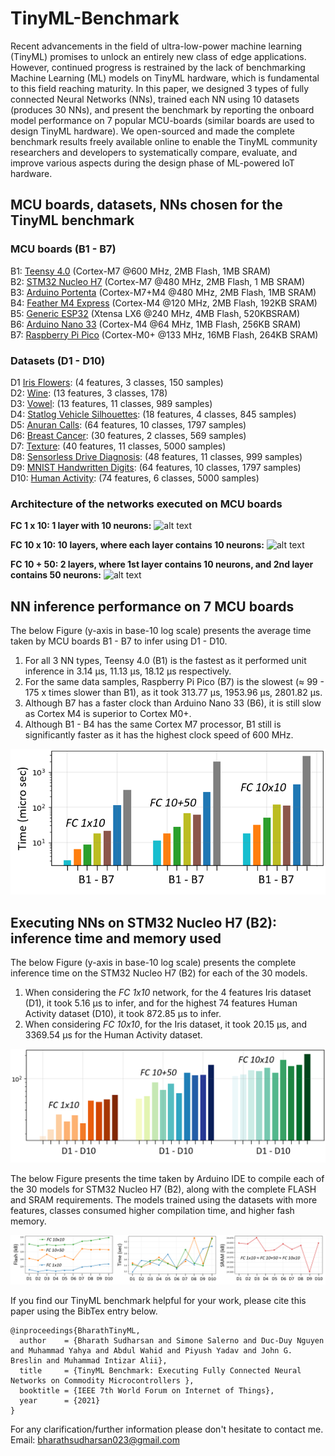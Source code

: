 # TinyML-Benchmark

Recent advancements in the field of ultra-low-power machine learning (TinyML) promises to unlock an entirely new class of edge applications. However, continued progress is restrained by the lack of benchmarking Machine Learning (ML) models on TinyML hardware, which is fundamental to this field reaching maturity. In this paper, we designed 3 types of fully connected Neural Networks (NNs), trained each NN using 10 datasets (produces 30 NNs), and present the benchmark by reporting the onboard model performance on 7 popular MCU-boards (similar boards are used to design TinyML hardware). We open-sourced and made the complete benchmark results freely available online to enable the TinyML community researchers and developers to systematically compare, evaluate, and improve various aspects during the design phase of ML-powered IoT hardware.

## MCU boards, datasets, NNs chosen for the TinyML benchmark

### MCU boards (B1 - B7)

B1: [Teensy 4.0](https://www.pjrc.com/teensy/) (Cortex-M7 @600 MHz, 2MB Flash, 1MB SRAM) <br/>
B2: [STM32 Nucleo H7](https://www.st.com/en/evaluation-tools/nucleo-h743zi.html) (Cortex-M7 @480 MHz, 2MB Flash, 1 MB SRAM) <br/>
B3: [Arduino Portenta](https://store.arduino.cc/portenta-h7) (Cortex-M7+M4 @480 MHz, 2MB Flash, 1MB SRAM) <br/>
B4: [Feather M4 Express](https://www.adafruit.com/product/3857)  (Cortex-M4 @120 MHz, 2MB Flash, 192KB SRAM) <br/>
B5: [Generic ESP32](https://esphome.io/devices/nodemcu_esp32.html) (Xtensa LX6 @240 MHz, 4MB Flash, 520KBSRAM) <br/>
B6: [Arduino Nano 33](https://store.arduino.cc/arduino-nano-33-iot) (Cortex-M4 @64 MHz, 1MB Flash, 256KB SRAM) <br/>
B7: [Raspberry Pi Pico](https://www.raspberrypi.org/products/raspberry-pi-pico/) (Cortex-M0+ @133 MHz, 16MB Flash, 264KB SRAM) <br/>

### Datasets (D1 - D10)

D1 [Iris Flowers](https://archive.ics.uci.edu/ml/datasets/iris): (4 features, 3 classes, 150 samples) <br/>
D2: [Wine](https://archive.ics.uci.edu/ml/datasets/wine): (13 features, 3 classes, 178) <br/>
D3: [Vowel](https://archive.ics.uci.edu/ml/datasets/Japanese+Vowels): (13 features, 11 classes, 989 samples) <br/>
D4: [Statlog Vehicle Silhouettes](https://archive.ics.uci.edu/ml/datasets/Statlog+%28Vehicle+Silhouettes%29): (18 features, 4 classes, 845 samples) <br/>
D5: [Anuran Calls](https://archive.ics.uci.edu/ml/datasets/Anuran+Calls+%28MFCCs%29): (64 features, 10 classes, 1797 samples)<br/>
D6: [Breast Cancer](https://www.kaggle.com/uciml/breast-cancer-wisconsin-data): (30 features, 2 classes, 569 samples)<br/>
D7: [Texture](https://www.robots.ox.ac.uk/~vgg/data/dtd/index.html): (40 features, 11 classes, 5000 samples)<br/>
D8: [Sensorless Drive Diagnosis](https://archive.ics.uci.edu/ml/datasets/dataset+for+sensorless+drive+diagnosis): (48 features, 11 classes, 999 samples)<br/>
D9: [MNIST Handwritten Digits](http://yann.lecun.com/exdb/mnist/): (64 features, 10 classes, 1797 samples)<br/>
D10: [Human Activity](https://archive.ics.uci.edu/ml/datasets/human+activity+recognition+using+smartphones): (74 features, 6 classes, 5000 samples)<br/>


### Architecture of the networks executed on MCU boards 

**FC 1 x 10: 1 layer with 10 neurons:**
![alt text](https://github.com/bharathsudharsan/TinyML-Benchmark/blob/main/TFLite_trained_models/FC%201%20x%2010_Breast%20cancer.png)

**FC 10 x 10:  10 layers, where each layer contains 10 neurons:**
![alt text](https://github.com/bharathsudharsan/TinyML-Benchmark/blob/main/TFLite_trained_models/FC%2010%20x%2010_Breast%20cancer.png)

**FC 10 + 50: 2 layers, where 1st layer contains 10 neurons, and 2nd layer contains 50 neurons:**
![alt text](https://github.com/bharathsudharsan/TinyML-Benchmark/blob/main/TFLite_trained_models/FC%2010%2B50_Breast%20cancer.png)


## NN inference performance on 7 MCU boards

The below Figure (y-axis in base-10 log scale) presents the average time taken by MCU boards B1 - B7 to infer using D1 - D10. 

1. For all 3 NN types, Teensy 4.0 (B1) is the fastest as it performed unit inference in 3.14 µs, 11.13 µs, 18.12 µs respectively. 
2. For the same data samples, Raspberry Pi Pico (B7) is the slowest (≈ 99 - 175 x times slower than B1), as it took 313.77 µs, 1953.96 µs, 2801.82 µs. 
3. Although B7 has a faster clock than Arduino Nano 33 (B6), it is still slow as Cortex M4 is superior to Cortex M0+. 
4. Although B1 - B4 has the same Cortex M7 processor, B1 still is significantly faster as it has the highest clock speed of 600 MHz. 

![alt text](https://github.com/bharathsudharsan/TinyML-Benchmark-NNs-on-MCUs/blob/main/Fig1_B1-B7_inference_time.png)

## Executing NNs on STM32 Nucleo H7 (B2): inference time and memory used

The below Figure (y-axis in base-10 log scale) presents the complete inference time on the STM32 Nucleo H7 (B2) for each of the 30 models. 
1. When considering the *FC 1x10* network, for the 4 features Iris dataset (D1), it took 5.16 µs to infer, and for the highest 74 features Human Activity dataset (D10), it took 872.85 µs to infer. 
2. When considering *FC 10x10*, for the Iris dataset, it took 20.15 µs, and 3369.54 µs for the Human Activity dataset. 

![alt text](https://github.com/bharathsudharsan/TinyML-Benchmark-NNs-on-MCUs/blob/main/Fig2_Infer_time_on_B2_for_D1_to_D10.png)

The below Figure presents the time taken by Arduino IDE to compile each of the 30 models for STM32 Nucleo H7 (B2), along with the complete FLASH and SRAM requirements. The models trained using the datasets with more features, classes consumed higher compilation time, and higher fash memory.

![alt-text-1](https://github.com/bharathsudharsan/TinyML-Benchmark-NNs-on-MCUs/blob/main/Fig3_Flash_complie_time_SRAM_on_B2.png) 

If you find our TinyML benchmark helpful for your work, please cite this paper using the BibTex entry below.

```
@inproceedings{BharathTinyML,
  author    = {Bharath Sudharsan and Simone Salerno and Duc-Duy Nguyen and Muhammad Yahya and Abdul Wahid and Piyush Yadav and John G. Breslin and Muhammad Intizar Alii},
  title     = {TinyML Benchmark: Executing Fully Connected Neural Networks on Commodity Microcontrollers },
  booktitle = {IEEE 7th World Forum on Internet of Things},
  year      = {2021}
}
```

For any clarification/further information please don't hesitate to contact me. Email: bharathsudharsan023@gmail.com
